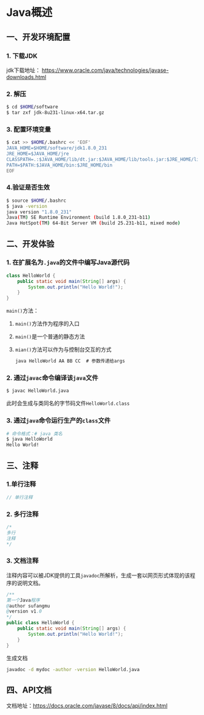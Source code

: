 # Java概述

## 一、开发环境配置

### 1. 下载JDK

jdk下载地址： https://www.oracle.com/java/technologies/javase-downloads.html

### 2. 解压

```bash
$ cd $HOME/software
$ tar zxf jdk-8u231-linux-x64.tar.gz
```

### 3. 配置环境变量

```bash
$ cat >> $HOME/.bashrc << 'EOF'
JAVA_HOME=$HOME/software/jdk1.8.0_231
JRE_HOME=$JAVA_HOME/jre
CLASSPATH=.:$JAVA_HOME/lib/dt.jar:$JAVA_HOME/lib/tools.jar:$JRE_HOME/lib/rt.jar
PATH=$PATH:$JAVA_HOME/bin:$JRE_HOME/bin
EOF
```

### 4.验证是否生效

```bash
$ source $HOME/.bashrc
$ java -version
java version "1.8.0_231"
Java(TM) SE Runtime Environment (build 1.8.0_231-b11)
Java HotSpot(TM) 64-Bit Server VM (build 25.231-b11, mixed mode)
```

## 二、开发体验

### 1. 在扩展名为`.java`的文件中编写Java源代码

```java
class HelloWorld {
    public static void main(String[] args) {
        System.out.println("Hello World!");
    }
}
```

`main()`方法：

1. `main()`方法作为程序的入口

2. `main()`是一个普通的静态方法

3. `mian()`方法可以作为与控制台交互的方式

    ```java
    java HelloWorld AA BB CC  # 参数传递给args
    ```

    

### 2. 通过`javac`命令编译该`java`文件

```bash
$ javac HelloWorld.java
```

此时会生成与类同名的字节码文件`HelloWorld.class`

### 3. 通过`java`命令运行生产的`class`文件

```bash
# 命令格式：# java 类名
$ java HelloWorld 
Hello World!
```

## 三、注释

### 1.单行注释

```java
// 单行注释
```

### 2. 多行注释



```java
/*
多行 
注释
*/
```

### 3. 文档注释

注释内容可以被JDK提供的工具`javadoc`所解析，生成一套以网页形式体现的该程序的说明文档。

```java
/**
第一个Java程序
@author sufangmu
@version v1.0
*/
public class HelloWorld {
    public static void main(String[] args) {
        System.out.println("Hello World!");
    }
}

```

生成文档

```bash
javadoc -d mydoc -author -version HelloWorld.java
```

## 四、API文档

文档地址：https://docs.oracle.com/javase/8/docs/api/index.html

